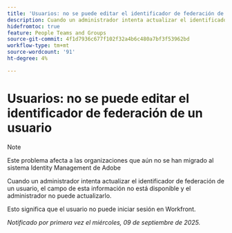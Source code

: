 ```yaml
---
title: 'Usuarios: no se puede editar el identificador de federación de un usuario'
description: Cuando un administrador intenta actualizar el identificador de federación de un usuario, el campo de esta información no está disponible y el administrador no puede actualizarlo.
hidefromtoc: true
feature: People Teams and Groups
source-git-commit: 4f1d7936c677f102f32a4b6c480a7bf3f53962bd
workflow-type: tm+mt
source-wordcount: '91'
ht-degree: 4%

---
```



# Usuarios: no se puede editar el identificador de federación de un usuario

>[!NOTE]
>
>Este problema afecta a las organizaciones que aún no se han migrado al sistema Identity Management de Adobe

Cuando un administrador intenta actualizar el identificador de federación de un usuario, el campo de esta información no está disponible y el administrador no puede actualizarlo.

Esto significa que el usuario no puede iniciar sesión en Workfront.

_Notificado por primera vez el miércoles, 09 de septiembre de 2025._
